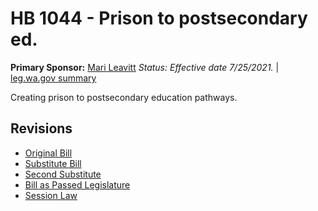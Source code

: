 # HB 1044 - Prison to postsecondary ed.
**Primary Sponsor:** [Mari Leavitt](/person/leg/leavitt_ma.md)
*Status: Effective date 7/25/2021.* | [leg.wa.gov summary](https://app.leg.wa.gov/billsummary?BillNumber=1044&Year=2021)

Creating prison to postsecondary education pathways.

## Revisions
* [Original Bill](1/)
* [Substitute Bill](S/)
* [Second Substitute](S2/)
* [Bill as Passed Legislature](S2.PL/)
* [Session Law](S2.SL/)